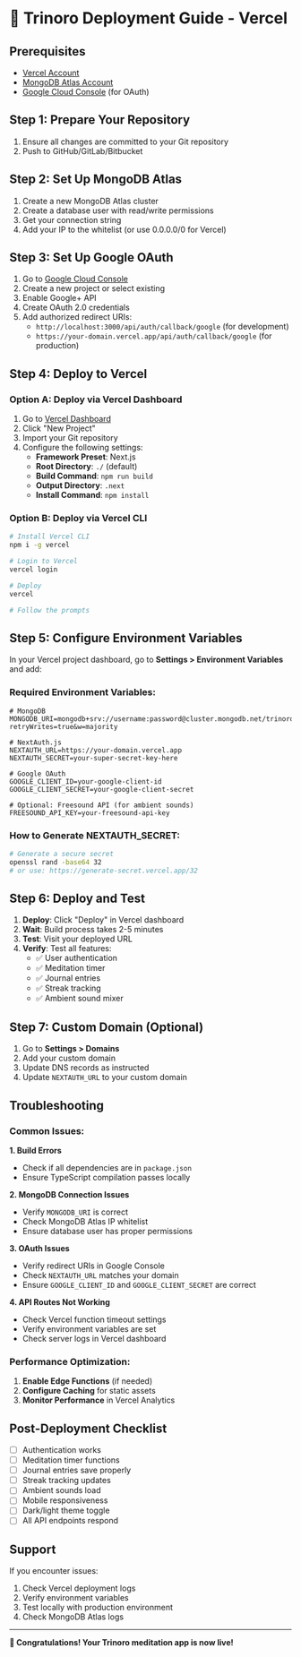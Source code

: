 # 🚀 Trinoro Deployment Guide - Vercel

## Prerequisites
- [Vercel Account](https://vercel.com/signup)
- [MongoDB Atlas Account](https://www.mongodb.com/atlas)
- [Google Cloud Console](https://console.cloud.google.com/) (for OAuth)

## Step 1: Prepare Your Repository
1. Ensure all changes are committed to your Git repository
2. Push to GitHub/GitLab/Bitbucket

## Step 2: Set Up MongoDB Atlas
1. Create a new MongoDB Atlas cluster
2. Create a database user with read/write permissions
3. Get your connection string
4. Add your IP to the whitelist (or use 0.0.0.0/0 for Vercel)

## Step 3: Set Up Google OAuth
1. Go to [Google Cloud Console](https://console.cloud.google.com/)
2. Create a new project or select existing
3. Enable Google+ API
4. Create OAuth 2.0 credentials
5. Add authorized redirect URIs:
   - `http://localhost:3000/api/auth/callback/google` (for development)
   - `https://your-domain.vercel.app/api/auth/callback/google` (for production)

## Step 4: Deploy to Vercel

### Option A: Deploy via Vercel Dashboard
1. Go to [Vercel Dashboard](https://vercel.com/dashboard)
2. Click "New Project"
3. Import your Git repository
4. Configure the following settings:
   - **Framework Preset**: Next.js
   - **Root Directory**: `./` (default)
   - **Build Command**: `npm run build`
   - **Output Directory**: `.next`
   - **Install Command**: `npm install`

### Option B: Deploy via Vercel CLI
```bash
# Install Vercel CLI
npm i -g vercel

# Login to Vercel
vercel login

# Deploy
vercel

# Follow the prompts
```

## Step 5: Configure Environment Variables

In your Vercel project dashboard, go to **Settings > Environment Variables** and add:

### Required Environment Variables:
```env
# MongoDB
MONGODB_URI=mongodb+srv://username:password@cluster.mongodb.net/trinoro?retryWrites=true&w=majority

# NextAuth.js
NEXTAUTH_URL=https://your-domain.vercel.app
NEXTAUTH_SECRET=your-super-secret-key-here

# Google OAuth
GOOGLE_CLIENT_ID=your-google-client-id
GOOGLE_CLIENT_SECRET=your-google-client-secret

# Optional: Freesound API (for ambient sounds)
FREESOUND_API_KEY=your-freesound-api-key
```

### How to Generate NEXTAUTH_SECRET:
```bash
# Generate a secure secret
openssl rand -base64 32
# or use: https://generate-secret.vercel.app/32
```

## Step 6: Deploy and Test

1. **Deploy**: Click "Deploy" in Vercel dashboard
2. **Wait**: Build process takes 2-5 minutes
3. **Test**: Visit your deployed URL
4. **Verify**: Test all features:
   - ✅ User authentication
   - ✅ Meditation timer
   - ✅ Journal entries
   - ✅ Streak tracking
   - ✅ Ambient sound mixer

## Step 7: Custom Domain (Optional)

1. Go to **Settings > Domains**
2. Add your custom domain
3. Update DNS records as instructed
4. Update `NEXTAUTH_URL` to your custom domain

## Troubleshooting

### Common Issues:

**1. Build Errors**
- Check if all dependencies are in `package.json`
- Ensure TypeScript compilation passes locally

**2. MongoDB Connection Issues**
- Verify `MONGODB_URI` is correct
- Check MongoDB Atlas IP whitelist
- Ensure database user has proper permissions

**3. OAuth Issues**
- Verify redirect URIs in Google Console
- Check `NEXTAUTH_URL` matches your domain
- Ensure `GOOGLE_CLIENT_ID` and `GOOGLE_CLIENT_SECRET` are correct

**4. API Routes Not Working**
- Check Vercel function timeout settings
- Verify environment variables are set
- Check server logs in Vercel dashboard

### Performance Optimization:

1. **Enable Edge Functions** (if needed)
2. **Configure Caching** for static assets
3. **Monitor Performance** in Vercel Analytics

## Post-Deployment Checklist

- [ ] Authentication works
- [ ] Meditation timer functions
- [ ] Journal entries save properly
- [ ] Streak tracking updates
- [ ] Ambient sounds load
- [ ] Mobile responsiveness
- [ ] Dark/light theme toggle
- [ ] All API endpoints respond

## Support

If you encounter issues:
1. Check Vercel deployment logs
2. Verify environment variables
3. Test locally with production environment
4. Check MongoDB Atlas logs

---

**🎉 Congratulations! Your Trinoro meditation app is now live!**
